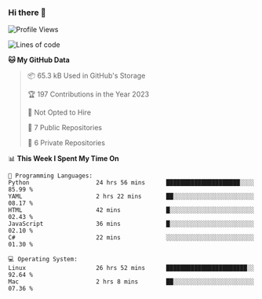 ### Hi there 👋

<!--
**huayuan4396/huayuan4396** is a ✨ _special_ ✨ repository because its `README.md` (this file) appears on your GitHub profile.

Here are some ideas to get you started:

- 🔭 I’m currently working on ...
- 🌱 I’m currently learning ...
- 👯 I’m looking to collaborate on ...
- 🤔 I’m looking for help with ...
- 💬 Ask me about ...
- 📫 How to reach me: ...
- 😄 Pronouns: ...
- ⚡ Fun fact: ...
-->

<!--START_SECTION:waka-->
![Profile Views](http://img.shields.io/badge/Profile%20Views-3-blue)

![Lines of code](https://img.shields.io/badge/From%20Hello%20World%20I%27ve%20Written-183.1%20thousand%20lines%20of%20code-blue)

**🐱 My GitHub Data** 

> 📦 65.3 kB Used in GitHub's Storage 
 > 
> 🏆 197 Contributions in the Year 2023
 > 
> 🚫 Not Opted to Hire
 > 
> 📜 7 Public Repositories 
 > 
> 🔑 6 Private Repositories 
 > 
📊 **This Week I Spent My Time On** 

```text
💬 Programming Languages: 
Python                   24 hrs 56 mins      █████████████████████░░░░   85.99 % 
YAML                     2 hrs 22 mins       ██░░░░░░░░░░░░░░░░░░░░░░░   08.17 % 
HTML                     42 mins             █░░░░░░░░░░░░░░░░░░░░░░░░   02.43 % 
JavaScript               36 mins             █░░░░░░░░░░░░░░░░░░░░░░░░   02.10 % 
C#                       22 mins             ░░░░░░░░░░░░░░░░░░░░░░░░░   01.30 % 

💻 Operating System: 
Linux                    26 hrs 52 mins      ███████████████████████░░   92.64 % 
Mac                      2 hrs 8 mins        ██░░░░░░░░░░░░░░░░░░░░░░░   07.36 % 
```


<!--END_SECTION:waka-->
